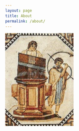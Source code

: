```yaml
---
layout: page
title: About
permalink: /about/
---
```



![link](/assets/images/Hydraulis_001.jpeg)

<script type="application/javascript">
      function draw() {
        const canvas = document.getElementById("canvas");
        if (canvas.getContext) {
          const ctx = canvas.getContext("2d");

          ctx.fillStyle = "rgb(200, 0, 0)";
          ctx.fillRect(10, 10, 50, 50);

          ctx.fillStyle = "rgba(0, 0, 200, 0.5)";
          ctx.fillRect(30, 30, 50, 50);
        }
      }
    </script>

<body onload="draw();">
    <canvas id="tutorial" width="150" height="150"></canvas>
</body>

